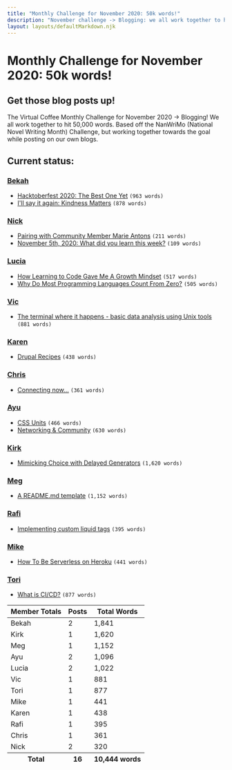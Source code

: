 ```yaml
---
title: "Monthly Challenge for November 2020: 50k words!"
description: "November challenge -> Blogging: we all work together to hit 50,000 words. Based off the NanWriMo (National Novel Writing Month) Challenge, but working together towards the goal while posting on our own blogs."
layout: layouts/defaultMarkdown.njk
---
```


# Monthly Challenge for November 2020: 50k words!

## Get those blog posts up!

The Virtual Coffee Monthly Challenge for November 2020 -> Blogging! We all work together to hit 50,000 words. Based off the NanWriMo (National Novel Writing Month) Challenge, but working together towards the goal while posting on our own blogs.

## Current status:

### [Bekah](https://dev.to/bekahhw)

- [Hacktoberfest 2020: The Best One Yet](https://dev.to/bekahhw/hacktoberfest-2020-the-best-one-yet-5fp7) `(963 words)`
- [I'll say it again: Kindness Matters](https://dev.to/bekahhw/i-ll-say-it-again-kindness-matters-3ef4) `(878 words)`

### [Nick](https://dev.to/nickytonline)

- [Pairing with Community Member Marie Antons](https://dev.to/devteam/pairing-with-community-member-marie-antons-3doi) `(211 words)`
- [November 5th, 2020: What did you learn this week?](https://dev.to/nickytonline/november-5th-2020-what-did-you-learn-this-week-31fa) `(109 words)`

### [Lucia](https://dev.to/cerchie)

- [How Learning to Code Gave Me A Growth Mindset](https://dev.to/cerchie/how-learning-to-code-gave-me-a-growth-mindset-4lbo) `(517 words)`
- [Why Do Most Programming Languages Count From Zero?](https://dev.to/cerchie/why-do-computers-count-from-zero-3mh6) `(505 words)`

### [Vic](https://vicvijayakumar.com)

- [The terminal where it happens - basic data analysis using Unix tools](https://vicvijayakumar.com/blog/basic-data-analysis-unix-tools) `(881 words)`

### [Karen](https://dev.to/kldickenson)

- [Drupal Recipes](https://dev.to/kldickenson/drupal-recipes-68f) `(438 words)`

### [Chris](https://dev.to/jarvisscript)

- [Connecting now...](https://dev.to/jarvisscript/connecting-now-18a4) `(361 words)`

### [Ayu](https://adiatiayu.hashnode.dev)

- [CSS Units](https://adiatiayu.hashnode.dev/css-units) `(466 words)`
- [Networking & Community](https://adiatiayu.hashnode.dev/networking-and-community) `(630 words)`

### [Kirk](https://gistlog.co/tkshill)

- [Mimicking Choice with Delayed Generators](https://gistlog.co/tkshill/5edf3eb96a1dd80b47849399c7945499) `(1,620 words)`

### [Meg](https://meghangutshall.com/)

- [A README.md template](https://gist.github.com/meg-gutshall/ac48ef47d9d7b750c354c990c90a2a8f) `(1,152 words)`

### [Rafi](https://dev.to/rafi993)

- [Implementing custom liquid tags](https://dev.to/rafi993/implementing-custom-liquid-tags-16g0) `(395 words)`

### [Mike](https://mikerogers.io/)

- [How To Be Serverless on Heroku](https://mikerogers.io/2020/11/11/how-to-be-serverless-on-heroku) `(441 words)`

### [Tori](https://dev.to/torianne02)

- [What is CI/CD?](https://firehydrant.io/blog/what-is-ci-cd/) `(877 words)`

<table class="table mt-5" style="max-width:600px">
  <thead class="thead-dark">
    <th scope="col">
      Member Totals
    </th>
    <th scope="col" class="text-right">
      Posts
    </th>
    <th scope="col" class="text-right">
      Total Words
    </th>
  </thead>
  <tbody>
    <tr>
      <td>Bekah</td>
      <td class="text-right">2</td>
      <td class="text-right">1,841</td>
    </tr>
    <tr>
      <td>Kirk</td>
      <td class="text-right">1</td>
      <td class="text-right">1,620</td>
    </tr>
    <tr>
      <td>Meg</td>
      <td class="text-right">1</td>
      <td class="text-right">1,152</td>
    </tr>
    <tr>
      <td>Ayu</td>
      <td class="text-right">2</td>
      <td class="text-right">1,096</td>
    </tr>
    <tr>
      <td>Lucia</td>
      <td class="text-right">2</td>
      <td class="text-right">1,022</td>
    </tr>
    <tr>
      <td>Vic</td>
      <td class="text-right">1</td>
      <td class="text-right">881</td>
    </tr>
    <tr>
      <td>Tori</td>
      <td class="text-right">1</td>
      <td class="text-right">877</td>
    </tr>
    <tr>
      <td>Mike</td>
      <td class="text-right">1</td>
      <td class="text-right">441</td>
    </tr>
    <tr>
      <td>Karen</td>
      <td class="text-right">1</td>
      <td class="text-right">438</td>
    </tr>
    <tr>
      <td>Rafi</td>
      <td class="text-right">1</td>
      <td class="text-right">395</td>
    </tr>
    <tr>
      <td>Chris</td>
      <td class="text-right">1</td>
      <td class="text-right">361</td>
    </tr>
    <tr>
      <td>Nick</td>
      <td class="text-right">2</td>
      <td class="text-right">320</td>
    </tr>
  </tbody>
  <tfoot>
    <tr>
      <th scope="col">Total</th>
      <th scope="col" class="text-right">16</th>
      <th scope="col" class="text-right">10,444 words</th>
    </tr>
  </tfoot>
</table>
